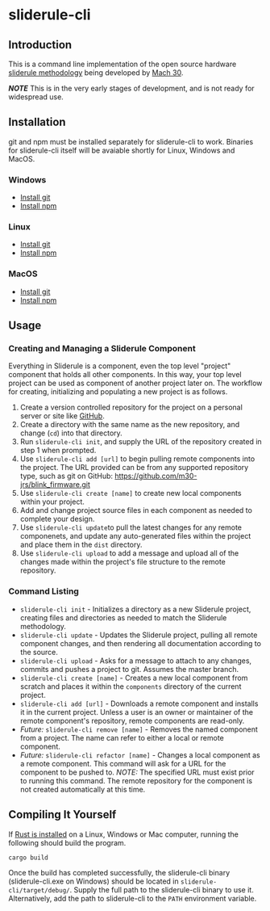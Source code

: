 # sliderule-cli

## Introduction
This is a command line implementation of the open source hardware [sliderule methodology](https://github.com/Mach30/sliderule) being developed by [Mach 30](http://mach30.org/).

***NOTE*** This is in the very early stages of development, and is not ready for widespread use.

## Installation

git and npm must be installed separately for sliderule-cli to work. Binaries for sliderule-cli itself will be avaiable shortly for Linux, Windows and MacOS.

### Windows
- [Install git](https://git-scm.com/download/win)
- [Install npm](https://www.npmjs.com/package/npm#windows-computers)

### Linux

- [Install git](https://git-scm.com/download/linux)
- [Install npm](https://www.npmjs.com/package/npm#fancy-install-unix)

### MacOS

- [Install git](https://git-scm.com/download/mac)
- [Install npm](https://www.npmjs.com/package/npm#apple-macintosh-computers)

## Usage

### Creating and Managing a Sliderule Component

Everything in Sliderule is a component, even the top level "project" component that holds all other components. In this way, your top level project can be used as component of another project later on. The workflow for creating, initializing and populating a new project is as follows.

1. Create a version controlled repository for the project on a personal server or site like [GitHub](https://github.com).
2. Create a directory with the same name as the new repository, and change (`cd`) into that directory.
3. Run `sliderule-cli init`, and supply the URL of the repository created in step 1 when prompted.
4. Use `sliderule-cli add [url]` to begin pulling remote components into the project. The URL provided can be from any supported repository type, such as git on GitHub: https://github.com/m30-jrs/blink_firmware.git
5. Use `sliderule-cli create [name]` to create new local components within your project.
5. Add and change project source files in each component as needed to complete your design.
6. Use `sliderule-cli update`to pull the latest changes for any remote componenets, and update any auto-generated files within the project and place them in the `dist` directory.
7. Use `sliderule-cli upload` to add a message and upload all of the changes made within the project's file structure to the remote repository.

### Command Listing
- `sliderule-cli init` - Initializes a directory as a new Sliderule project, creating files and directories as needed to match the Sliderule methodology.
- `sliderule-cli update` - Updates the Sliderule project, pulling all remote component changes, and then rendering all documentation according to the source.
- `sliderule-cli upload` - Asks for a message to attach to any changes, commits and pushes a project to git. Assumes the master branch.
- `sliderule-cli create [name]` - Creates a new local component from scratch and places it within the `components` directory of the current project.
- `sliderule-cli add [url]` - Downloads a remote component and installs it in the current project. Unless a user is an owner or maintainer of the remote component's repository, remote components are read-only.
- _Future:_ `sliderule-cli remove [name]` - Removes the named component from a project. The name can refer to either a local or remote component.
- _Future:_ `sliderule-cli refactor [name]` - Changes a local component as a remote component. This command will ask for a URL for the component to be pushed to. *NOTE:* The specified URL must exist prior to running this command. The remote repository for the component is not created automatically at this time.

## Compiling It Yourself

If [Rust is installed](https://www.rust-lang.org/en-US/install.html) on a Linux, Windows or Mac computer, running the following should build the program.
```
cargo build
```
Once the build has completed successfully, the sliderule-cli binary (sliderule-cli.exe on Windows) should be located in `sliderule-cli/target/debug/`. Supply the full path to the sliderule-cli binary to use it. Alternatively, add the path to sliderule-cli to the `PATH` environment variable.
